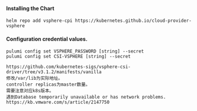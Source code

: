 #### Installing the Chart
```hcl
helm repo add vsphere-cpi https://kubernetes.github.io/cloud-provider-vsphere
```

#### Configuration credential values.
```hcl
pulumi config set VSPHERE_PASSWORD [string] --secret
pulumi config set CSI-VSPHERE [string] --secret
```

```hcl
https://github.com/kubernetes-sigs/vsphere-csi-driver/tree/v3.1.2/manifests/vanilla
修改/var/lib为实际地址。
controller replicas为master数量。
需要注意对应k8s版本。
遇到Database temporarily unavailable or has network problems. https://kb.vmware.com/s/article/2147750
```